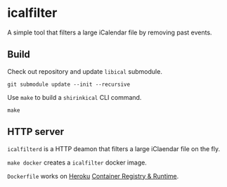 icalfilter
==========

A simple tool that filters a large iCalendar file by removing past events.

Build
-----

Check out repository and update `libical` submodule.

    git submodule update --init --recursive

Use `make` to build a `shirinkical` CLI command.

    make

HTTP server
-----------

`icalfilterd` is a HTTP deamon that filters a large iClaendar file on the fly.

`make docker` creates a `icalfilter` docker image.

`Dockerfile` works on [Heroku](https://www.heroku.com) [Container Registry & Runtime](https://devcenter.heroku.com/articles/container-registry-and-runtime).
